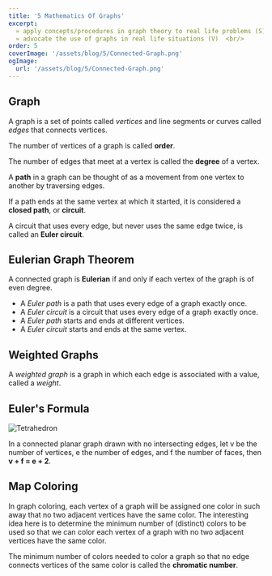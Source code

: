 ```yaml
---
title: '5 Mathematics Of Graphs'
excerpt:
  »	apply concepts/procedures in graph theory to real life problems (S)<br/>
  »	advocate the use of graphs in real life situations (V)  <br/>
order: 5
coverImage: '/assets/blog/5/Connected-Graph.png'
ogImage:
  url: '/assets/blog/5/Connected-Graph.png'
---
```


## Graph
A graph is a set of
points called *vertices*
and line segments or
curves called *edges*
that connects
vertices.

The number of vertices of a graph is called **order**.

The number of edges that meet at a vertex is called the
**degree** of a vertex.

A **path** in a graph can be thought of as a movement from
one vertex to another by traversing edges.

If a path ends at the same vertex at which it started, it is
considered a **closed path**, or **circuit**.

A circuit that uses every edge, but never uses the same edge
twice, is called an **Euler circuit**.  

## Eulerian Graph Theorem
A connected graph is
**Eulerian**
if and only if
each vertex of the graph is
of even degree.

- A *Euler path* is a path that uses every edge of a graph
exactly once.
- A *Euler circuit* is a circuit that uses every edge of a
graph exactly once.
- A *Euler path* starts and ends at different vertices.
- A *Euler circuit* starts and ends at the same vertex.

## Weighted Graphs

A *weighted graph* is
a graph in which
each edge is
associated with a
value, called a
*weight*.



## Euler's Formula


![Tetrahedron](/assets/blog/5/Tetrahedron.png)

In a connected planar
graph drawn with no
intersecting edges, let v be
the number of vertices, e
the number of edges, and
f the number of faces,
then **v + f = e + 2**.

## Map Coloring

In graph coloring, each vertex of a graph will be assigned
one color in such away that no two adjacent vertices have
the same color. The interesting idea here is to determine
the minimum number of (distinct) colors to be used so that
we can color each vertex of a graph with no two adjacent
vertices have the same color.

The minimum number of
colors needed to color a
graph so that no edge
connects vertices of the
same color is called the
**chromatic number**.